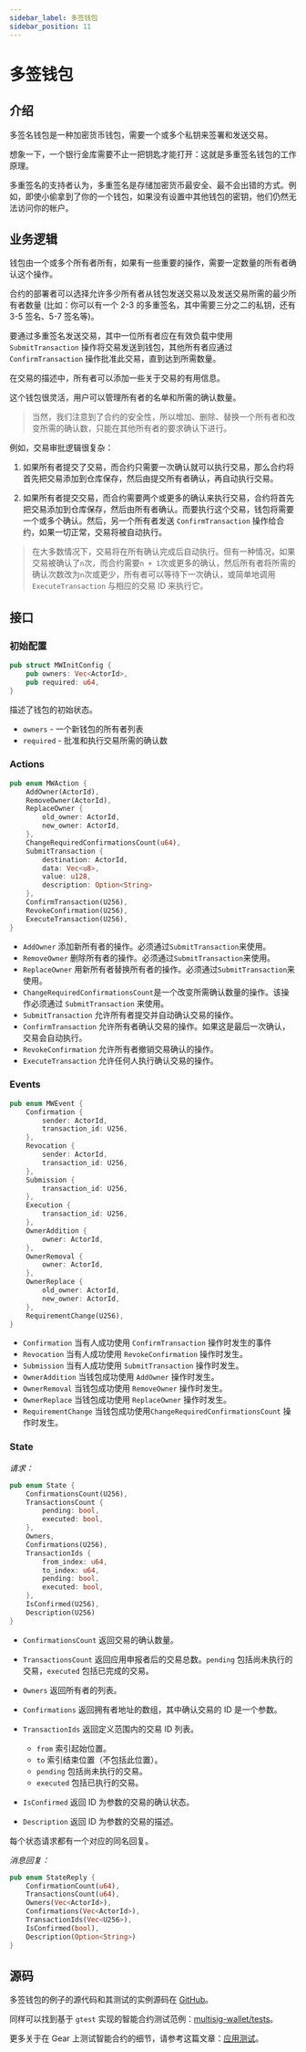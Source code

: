 ```yaml
---
sidebar_label: 多签钱包
sidebar_position: 11
---
```


# 多签钱包

## 介绍

多签名钱包是一种加密货币钱包，需要一个或多个私钥来签署和发送交易。

想象一下，一个银行金库需要不止一把钥匙才能打开：这就是多重签名钱包的工作原理。

多重签名的支持者认为，多重签名是存储加密货币最安全、最不会出错的方式。例如，即使小偷拿到了你的一个钱包，如果没有设置中其他钱包的密钥，他们仍然无法访问你的帐户。

## 业务逻辑

钱包由一个或多个所有者所有，如果有一些重要的操作，需要一定数量的所有者确认这个操作。

合约的部署者可以选择允许多少所有者从钱包发送交易以及发送交易所需的最少所有者数量 (比如：你可以有一个 2-3 的多重签名，其中需要三分之二的私钥，还有 3-5 签名、5-7 签名等)。

要通过多重签名发送交易，其中一位所有者应在有效负载中使用 `SubmitTransaction` 操作将交易发送到钱包，其他所有者应通过 `ConfirmTransaction` 操作批准此交易，直到达到所需数量。

在交易的描述中，所有者可以添加一些关于交易的有用信息。

这个钱包很灵活，用户可以管理所有者的名单和所需的确认数量。

> 当然，我们注意到了合约的安全性，所以增加、删除、替换一个所有者和改变所需的确认数，只能在其他所有者的要求确认下进行。

例如，交易审批逻辑很复杂：

1. 如果所有者提交了交易，而合约只需要一次确认就可以执行交易，那么合约将首先把交易添加到仓库保存，然后由提交所有者确认，再自动执行交易。

2. 如果所有者提交交易，而合约需要两个或更多的确认来执行交易，合约将首先把交易添加到仓库保存，然后由所有者确认。而要执行这个交易，钱包将需要一个或多个确认。然后，另一个所有者发送 `ConfirmTransaction` 操作给合约，如果一切正常，交易将被自动执行。

> 在大多数情况下，交易将在所有确认完成后自动执行。但有一种情况，如果交易被确认了`n`次，而合约需要`n + 1`次或更多的确认，然后所有者将所需的确认次数改为`n`次或更少，所有者可以等待下一次确认，或简单地调用 `ExecuteTransaction` 与相应的交易 ID 来执行它。

## 接口

### 初始配置
```rust
pub struct MWInitConfig {
    pub owners: Vec<ActorId>,
    pub required: u64,
}
```

描述了钱包的初始状态。
- `owners` - 一个新钱包的所有者列表
- `required` - 批准和执行交易所需的确认数

### Actions

```rust
pub enum MWAction {
    AddOwner(ActorId),
    RemoveOwner(ActorId),
    ReplaceOwner {
        old_owner: ActorId,
        new_owner: ActorId,
    },
    ChangeRequiredConfirmationsCount(u64),
    SubmitTransaction {
        destination: ActorId,
        data: Vec<u8>,
        value: u128,
        description: Option<String>
    },
    ConfirmTransaction(U256),
    RevokeConfirmation(U256),
    ExecuteTransaction(U256),
}
```

- `AddOwner` 添加新所有者的操作。必须通过`SubmitTransaction`来使用。
- `RemoveOwner` 删除所有者的操作。必须通过`SubmitTransaction`来使用。
- `ReplaceOwner` 用新所有者替换所有者的操作。必须通过`SubmitTransaction`来使用。
- `ChangeRequiredConfirmationsCount`是一个改变所需确认数量的操作。该操作必须通过 `SubmitTransaction` 来使用。
- `SubmitTransaction` 允许所有者提交并自动确认交易的操作。
- `ConfirmTransaction` 允许所有者确认交易的操作。如果这是最后一次确认，交易会自动执行。
- `RevokeConfirmation` 允许所有者撤销交易确认的操作。
- `ExecuteTransaction` 允许任何人执行确认交易的操作。

### Events

```rust
pub enum MWEvent {
    Confirmation {
        sender: ActorId,
        transaction_id: U256,
    },
    Revocation {
        sender: ActorId,
        transaction_id: U256,
    },
    Submission {
        transaction_id: U256,
    },
    Execution {
        transaction_id: U256,
    },
    OwnerAddition {
        owner: ActorId,
    },
    OwnerRemoval {
        owner: ActorId,
    },
    OwnerReplace {
        old_owner: ActorId,
        new_owner: ActorId,
    },
    RequirementChange(U256),
}
```

- `Confirmation` 当有人成功使用 `ConfirmTransaction` 操作时发生的事件
- `Revocation` 当有人成功使用 `RevokeConfirmation` 操作时发生。
-  `Submission` 当有人成功使用 `SubmitTransaction` 操作时发生。
- `OwnerAddition` 当钱包成功使用 `AddOwner` 操作时发生。
- `OwnerRemoval` 当钱包成功使用 `RemoveOwner` 操作时发生。
- `OwnerReplace` 当钱包成功使用 `ReplaceOwner` 操作时发生。
- `RequirementChange` 当钱包成功使用`ChangeRequiredConfirmationsCount` 操作时发生。

### State

*请求：*

```rust
pub enum State {
    ConfirmationsCount(U256),
    TransactionsCount {
        pending: bool,
        executed: bool,
    },
    Owners,
    Confirmations(U256),
    TransactionIds {
        from_index: u64,
        to_index: u64,
        pending: bool,
        executed: bool,
    },
    IsConfirmed(U256),
    Description(U256)
}
```

- `ConfirmationsCount` 返回交易的确认数量。
- `TransactionsCount` 返回应用申报者后的交易总数。`pending` 包括尚未执行的交易，`executed` 包括已完成的交易。
- `Owners` 返回所有者的列表。
- `Confirmations` 返回拥有者地址的数组，其中确认交易的 ID 是一个参数。
- `TransactionIds` 返回定义范围内的交易 ID 列表。
  - `from` 索引起始位置。
  - `to` 索引结束位置（不包括此位置）。
  - `pending` 包括尚未执行的交易。
  - `executed` 包括已执行的交易。

- `IsConfirmed` 返回 ID 为参数的交易的确认状态。
- `Description` 返回 ID 为参数的交易的描述。

每个状态请求都有一个对应的同名回复。

*消息回复：*

```rust
pub enum StateReply {
    ConfirmationCount(u64),
    TransactionsCount(u64),
    Owners(Vec<ActorId>),
    Confirmations(Vec<ActorId>),
    TransactionIds(Vec<U256>),
    IsConfirmed(bool),
    Description(Option<String>)
}
```

## 源码

多签钱包的例子的源代码和其测试的实例源码在 [GitHub](https://github.com/gear-dapps/multisig-wallet)。

同样可以找到基于 `gtest` 实现的智能合约测试范例：[multisig-wallet/tests](https://github.com/gear-dapps/multisig-wallet/tree/master/tests)。

更多关于在 Gear 上测试智能合约的细节，请参考这篇文章：[应用测试](/developing-contracts/testing)。
